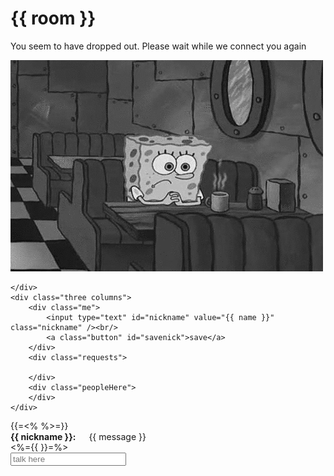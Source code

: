 <h1>{{ room }}</h1>
<div class="hide panel hide-on-connect"><p>You seem to have dropped out. Please wait while we connect you again</p><img src="/assets/wait.gif" /></div>
<div class="row">
	<div id="thechat" class="nine columns">
		
	</div>
	<div class="three columns">
		<div class="me">
			<input type="text" id="nickname" value="{{ name }}" class="nickname" /><br/>
			<a class="button" id="savenick">save</a>
		</div>
		<div class="requests">
			
		</div>
		<div class="peopleHere">
		</div>
	</div>
</div>
<div class="chatTemplate hide">
{{=<% %>=}}
<div class="row chatRow">
	<div class="theRow ten columns">
		<strong>{{ nickname }}:</strong> {{ message }}
	</div>
</div>
<%={{ }}=%>
</div>
<div id="composer_box">
	<input type="text" id="composer" placeholder="talk here" />
</div>
<script type="text/javascript" src="/assets/jquerypp.js"></script>
<script type="text/javascript" src="/assets/hogan.js"></script>
<script type="text/javascript" src="/assets/md5.js"></script>
<script>
String.prototype.replaceAll=function(s1, s2) {return this.split(s1).join(s2)}

moreRoom = "/room";
var myNickName = "{{ name }}";
var chatTemplate = Hogan.compile($(".chatTemplate").html());

function colorHash(str){
	md5 = hex_md5(str);
	colors = md5.match(/([\dABCDEF]{6})/ig);
	var color = parseInt(colors[0], 16);
	var red   = (color >> 16) & 255;
	var green = (color >> 8) & 255;
	var blue  = color & 255;
	var hex   = $.map([red, green, blue], function(c, i) {
		return ((c >> 4) * 0x10).toString(16);
	}).join('');

	return "#" + hex;
}

function addMsg(data){
	d = $("<div>").html(chatTemplate.render(data)).appendTo("#thechat");
	$(".theRow", d).css("border-left", "3px solid " + colorHash(data.nickname));
	document.body.scrollTop = d.offset().top;
}

function renameUser(data){
	$("." + data.from.replaceAll(" ", "_"), ".peopleHere").removeClass(data.from.replaceAll(" ", "_")).addClass(data.to.replaceAll(" ", "_")).css("border-left", "3px solid " + colorHash(data.to)).text(data.to);
}

$(document).ready(function(){
	$("#savenick").click(function(){
		socket.emit("nick", {"new": $("#nickname").val()});
		renameUser({"from":myNickName, "to" : $("#nickname").val()});
		myNickName = $("#nickname").val();
	});
	$("#composer").on("keydown", function(e){
		if(e.keyName() == "\r"){
			data = {"message":$("#composer").val(), "nickname":myNickName};
			socket.emit("msg", data);
			addMsg(data);
			$("#composer").val("");
		}
	});
	socket.on("rename", function(data){
		renameUser(data);
	});
	socket.on("hi", function(data){
		$("<div>").addClass(data.user.replaceAll(" ", "_")).css("border-left", "3px solid " + colorHash(data.user)).text(data.user).appendTo(".peopleHere");
	});
	socket.on("goodbye", function(data){
		$("." + data.from.replaceAll(" ", "_"), ".peopleHere").remove();
	});
	socket.on("msg", function(data){
		addMsg(data);
	});
	socket.on("nock", function(data){
		d = $("<div>").text("Can " + data.name + " join in?").appendTo(".requests");
		$("<div>").css("text-size","75%").text("Notes: "+ data.info).appendTo(d);
		$("<a>").text("ok").click(function(){
			socket.emit("allow", {"ticket":$(this).data("ticket")});
			$(this).parent().remove();
		}).addClass("button small").appendTo(d).data("ticket", data.ticket);
		$("<a>").text("no").click(function(){
			socket.emit("deny", {"ticket":$(this).data("ticket")});
			$(this).parent().remove();
		}).addClass("button small").appendTo(d).data("ticket", data.ticket);
	});
});
</script>
